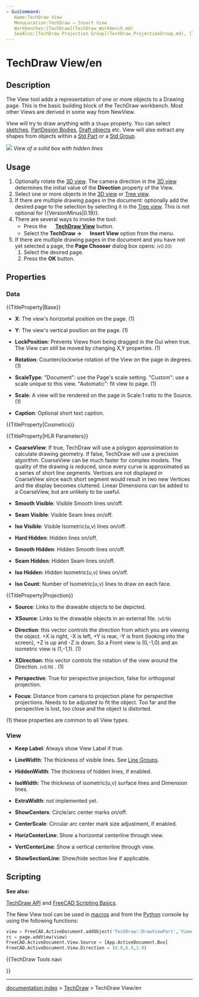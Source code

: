 ```yaml
---
- GuiCommand:
   Name:TechDraw View
   MenuLocation:TechDraw → Insert View
   Workbenches:[TechDraw](TechDraw_Workbench.md)
   SeeAlso:[TechDraw Projection Group](TechDraw_ProjectionGroup.md), [TechDraw Section View](TechDraw_SectionView.md)
---
```


# TechDraw View/en

## Description

The View tool adds a representation of one or more objects to a Drawing page. This is the basic building block of the TechDraw workbench. Most other Views are derived in some way from NewView.

View will try to draw anything with a `Shape` property. You can select [sketches](Sketcher_Workbench.md), [PartDesign Bodies](PartDesign_Body.md), [Draft objects](Draft_Workbench.md) etc. View will also extract any shapes from objects within a [Std Part](Std_Part.md) or a [Std Group](Std_Group.md).

![](images/TechDraw_View_example.png ) 
*View of a solid box with hidden lines*

## Usage

1.  Optionally rotate the [3D view](3D_view.md). The camera direction in the [3D view](3D_view.md) determines the initial value of the **Direction** property of the View.
2.  Select one or more objects in the [3D view](3D_view.md) or [Tree view](Tree_view.md).
3.  If there are multiple drawing pages in the document: optionally add the desired page to the selection by selecting it in the [Tree view](Tree_view.md). This is not optional for {{VersionMinus|0.19}}.
4.  There are several ways to invoke the tool:
    -   Press the **<img src="images/TechDraw_View.svg" width=16px> [TechDraw View](TechDraw_View.md)** button.
    -   Select the **TechDraw → <img src="images/TechDraw_View.svg" width=16px> Insert View** option from the menu.
5.  If there are multiple drawing pages in the document and you have not yet selected a page, the **Page Chooser** dialog box opens: <small>(v0.20)</small> 
    1.  Select the desired page.
    2.  Press the **OK** button.

## Properties

### Data


{{TitleProperty|Base}}

-    **X**: The view\'s horizontal position on the page. (1)

-    **Y**: The view\'s vertical position on the page. (1)

-    **LockPosition**: Prevents Views from being dragged in the Gui when true. The View can still be moved by changing X,Y properties. (1)

-    **Rotation**: Counterclockwise rotation of the View on the page in degrees. (1)

-    **ScaleType**: \"Document\": use the Page\'s scale setting. \"Custom\": use a scale unique to this view. \"Automatic\": fit view to page. (1)

-    **Scale**: A view will be rendered on the page in Scale:1 ratio to the Source. (1)

-    **Caption**: Optional short text caption.


{{TitleProperty|Cosmetics}}


{{TitleProperty|HLR Parameters}}

-    **CoarseView**: If true, TechDraw will use a polygon approximation to calculate drawing geometry. If false, TechDraw will use a precision algorithm. CoarseView can be much faster for complex models. The quality of the drawing is reduced, since every curve is approximated as a series of short line segments. Vertices are not displayed in CoarseView since each short segment would result in two new Vertices and the display becomes cluttered. Linear Dimensions can be added to a CoarseView, but are unlikely to be useful.

-    **Smooth Visible**: Visible Smooth lines on/off.

-    **Seam Visible**: Visible Seam lines on/off.

-    **Iso Visible**: Visible Isometric(u,v) lines on/off.

-    **Hard Hidden**: Hidden lines on/off.

-    **Smooth Hidden**: Hidden Smooth lines on/off.

-    **Seam Hidden**: Hidden Seam lines on/off.

-    **Iso Hidden**: Hidden Isometric(u,v) lines on/off.

-    **Iso Count**: Number of Isometric(u,v) lines to draw on each face.


{{TitleProperty|Projection}}

-    **Source**: Links to the drawable objects to be depicted.

-    **XSource**: Links to the drawable objects in an external file. <small>(v0.19)</small> 

-    **Direction**: this vector controls the direction from which you are viewing the object. +X is right, -X is left, +Y is rear, -Y is front (looking into the screen), +Z is up and -Z is down. So a Front view is (0,-1,0) and an isometric view is (1,-1,1). (1)

-    **XDirection**: this vector controls the rotation of the view around the Direction. <small>(v0.19)</small> . (1)

-    **Perspective**: True for perspective projection, false for orthogonal projection.

-    **Focus**: Distance from camera to projection plane for perspective projections. Needs to be adjusted to fit the object. Too far and the perspective is lost, too close and the object is distorted.

\(1\) these properties are common to all View types.

### View

-    **Keep Label**: Always show View Label if true.

-    **LineWidth**: The thickness of visible lines. See [Line Groups](TechDraw_LineGroup.md).

-    **HiddenWidth**: The thickness of hidden lines, if enabled.

-    **IsoWidth**: The thickness of isometric(u,v) surface lines and Dimension lines.

-    **ExtraWidth**: not implemented yet.

-    **ShowCenters**: Circle/arc center marks on/off.

-    **CenterScale**: Circular arc center mark size adjustment, if enabled.

-    **HorizCenterLine**: Show a horizontal centerline through view.

-    **VertCenterLine**: Show a vertical centerline through view.

-    **ShowSectionLine**: Show/hide section line if applicable.

## Scripting


**See also:**

[TechDraw API](TechDraw_API.md) and [FreeCAD Scripting Basics](FreeCAD_Scripting_Basics.md).

The New View tool can be used in [macros](Macros.md) and from the [Python](Python.md) console by using the following functions:


```python
view = FreeCAD.ActiveDocument.addObject('TechDraw::DrawViewPart','View')
rc = page.addView(view)
FreeCAD.ActiveDocument.View.Source = [App.ActiveDocument.Box]
FreeCAD.ActiveDocument.View.Direction = (0.0,0.0,1.0)
```





{{TechDraw Tools navi

}}

---
[documentation index](../README.md) > [TechDraw](TechDraw_Workbench.md) > TechDraw View/en
